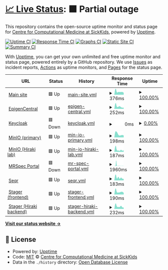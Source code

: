 # [📈 Live Status](https://ccmbioinfo.github.io/status): <!--live status--> **🟧 Partial outage**

This repository contains the open-source uptime monitor and status page for [Centre for Computational Medicine at SickKids](https://ccm.sickkids.ca), powered by [Upptime](https://github.com/upptime/upptime).

[![Uptime CI](https://github.com/ccmbioinfo/status/workflows/Uptime%20CI/badge.svg)](https://github.com/ccmbioinfo/status/actions?query=workflow%3A%22Uptime+CI%22)
[![Response Time CI](https://github.com/ccmbioinfo/status/workflows/Response%20Time%20CI/badge.svg)](https://github.com/ccmbioinfo/status/actions?query=workflow%3A%22Response+Time+CI%22)
[![Graphs CI](https://github.com/ccmbioinfo/status/workflows/Graphs%20CI/badge.svg)](https://github.com/ccmbioinfo/status/actions?query=workflow%3A%22Graphs+CI%22)
[![Static Site CI](https://github.com/ccmbioinfo/status/workflows/Static%20Site%20CI/badge.svg)](https://github.com/ccmbioinfo/status/actions?query=workflow%3A%22Static+Site+CI%22)
[![Summary CI](https://github.com/ccmbioinfo/status/workflows/Summary%20CI/badge.svg)](https://github.com/ccmbioinfo/status/actions?query=workflow%3A%22Summary+CI%22)

With [Upptime](https://upptime.js.org), you can get your own unlimited and free uptime monitor and status page, powered entirely by a GitHub repository. We use [Issues](https://github.com/ccmbioinfo/status/issues) as incident reports, [Actions](https://github.com/ccmbioinfo/status/actions) as uptime monitors, and [Pages](https://ccmbioinfo.github.io/status) for the status page.

<!--start: status pages-->
<!-- This summary is generated by Upptime (https://github.com/upptime/upptime) -->
<!-- Do not edit this manually, your changes will be overwritten -->
<!-- prettier-ignore -->
| URL | Status | History | Response Time | Uptime |
| --- | ------ | ------- | ------------- | ------ |
| <img alt="" src="https://icons.duckduckgo.com/ip3/ccm.sickkids.ca.ico" height="13"> [Main site](https://ccm.sickkids.ca) | 🟩 Up | [main-site.yml](https://github.com/ccmbioinfo/status/commits/HEAD/history/main-site.yml) | <details><summary><img alt="Response time graph" src="./graphs/main-site/response-time-week.png" height="20"> 376ms</summary><br><a href="https://status.ccm.sickkids.ca/history/main-site"><img alt="Response time 513" src="https://img.shields.io/endpoint?url=https%3A%2F%2Fraw.githubusercontent.com%2Fccmbioinfo%2Fstatus%2FHEAD%2Fapi%2Fmain-site%2Fresponse-time.json"></a><br><a href="https://status.ccm.sickkids.ca/history/main-site"><img alt="24-hour response time 252" src="https://img.shields.io/endpoint?url=https%3A%2F%2Fraw.githubusercontent.com%2Fccmbioinfo%2Fstatus%2FHEAD%2Fapi%2Fmain-site%2Fresponse-time-day.json"></a><br><a href="https://status.ccm.sickkids.ca/history/main-site"><img alt="7-day response time 376" src="https://img.shields.io/endpoint?url=https%3A%2F%2Fraw.githubusercontent.com%2Fccmbioinfo%2Fstatus%2FHEAD%2Fapi%2Fmain-site%2Fresponse-time-week.json"></a><br><a href="https://status.ccm.sickkids.ca/history/main-site"><img alt="30-day response time 436" src="https://img.shields.io/endpoint?url=https%3A%2F%2Fraw.githubusercontent.com%2Fccmbioinfo%2Fstatus%2FHEAD%2Fapi%2Fmain-site%2Fresponse-time-month.json"></a><br><a href="https://status.ccm.sickkids.ca/history/main-site"><img alt="1-year response time 509" src="https://img.shields.io/endpoint?url=https%3A%2F%2Fraw.githubusercontent.com%2Fccmbioinfo%2Fstatus%2FHEAD%2Fapi%2Fmain-site%2Fresponse-time-year.json"></a></details> | <details><summary><a href="https://status.ccm.sickkids.ca/history/main-site">100.00%</a></summary><a href="https://status.ccm.sickkids.ca/history/main-site"><img alt="All-time uptime 99.97%" src="https://img.shields.io/endpoint?url=https%3A%2F%2Fraw.githubusercontent.com%2Fccmbioinfo%2Fstatus%2FHEAD%2Fapi%2Fmain-site%2Fuptime.json"></a><br><a href="https://status.ccm.sickkids.ca/history/main-site"><img alt="24-hour uptime 100.00%" src="https://img.shields.io/endpoint?url=https%3A%2F%2Fraw.githubusercontent.com%2Fccmbioinfo%2Fstatus%2FHEAD%2Fapi%2Fmain-site%2Fuptime-day.json"></a><br><a href="https://status.ccm.sickkids.ca/history/main-site"><img alt="7-day uptime 100.00%" src="https://img.shields.io/endpoint?url=https%3A%2F%2Fraw.githubusercontent.com%2Fccmbioinfo%2Fstatus%2FHEAD%2Fapi%2Fmain-site%2Fuptime-week.json"></a><br><a href="https://status.ccm.sickkids.ca/history/main-site"><img alt="30-day uptime 100.00%" src="https://img.shields.io/endpoint?url=https%3A%2F%2Fraw.githubusercontent.com%2Fccmbioinfo%2Fstatus%2FHEAD%2Fapi%2Fmain-site%2Fuptime-month.json"></a><br><a href="https://status.ccm.sickkids.ca/history/main-site"><img alt="1-year uptime 99.96%" src="https://img.shields.io/endpoint?url=https%3A%2F%2Fraw.githubusercontent.com%2Fccmbioinfo%2Fstatus%2FHEAD%2Fapi%2Fmain-site%2Fuptime-year.json"></a></details>
| <img alt="" src="https://icons.duckduckgo.com/ip3/epigen.ccm.sickkids.ca.ico" height="13"> [EpigenCentral](https://epigen.ccm.sickkids.ca) | 🟩 Up | [epigen-central.yml](https://github.com/ccmbioinfo/status/commits/HEAD/history/epigen-central.yml) | <details><summary><img alt="Response time graph" src="./graphs/epigen-central/response-time-week.png" height="20"> 252ms</summary><br><a href="https://status.ccm.sickkids.ca/history/epigen-central"><img alt="Response time 315" src="https://img.shields.io/endpoint?url=https%3A%2F%2Fraw.githubusercontent.com%2Fccmbioinfo%2Fstatus%2FHEAD%2Fapi%2Fepigen-central%2Fresponse-time.json"></a><br><a href="https://status.ccm.sickkids.ca/history/epigen-central"><img alt="24-hour response time 127" src="https://img.shields.io/endpoint?url=https%3A%2F%2Fraw.githubusercontent.com%2Fccmbioinfo%2Fstatus%2FHEAD%2Fapi%2Fepigen-central%2Fresponse-time-day.json"></a><br><a href="https://status.ccm.sickkids.ca/history/epigen-central"><img alt="7-day response time 252" src="https://img.shields.io/endpoint?url=https%3A%2F%2Fraw.githubusercontent.com%2Fccmbioinfo%2Fstatus%2FHEAD%2Fapi%2Fepigen-central%2Fresponse-time-week.json"></a><br><a href="https://status.ccm.sickkids.ca/history/epigen-central"><img alt="30-day response time 280" src="https://img.shields.io/endpoint?url=https%3A%2F%2Fraw.githubusercontent.com%2Fccmbioinfo%2Fstatus%2FHEAD%2Fapi%2Fepigen-central%2Fresponse-time-month.json"></a><br><a href="https://status.ccm.sickkids.ca/history/epigen-central"><img alt="1-year response time 310" src="https://img.shields.io/endpoint?url=https%3A%2F%2Fraw.githubusercontent.com%2Fccmbioinfo%2Fstatus%2FHEAD%2Fapi%2Fepigen-central%2Fresponse-time-year.json"></a></details> | <details><summary><a href="https://status.ccm.sickkids.ca/history/epigen-central">100.00%</a></summary><a href="https://status.ccm.sickkids.ca/history/epigen-central"><img alt="All-time uptime 99.79%" src="https://img.shields.io/endpoint?url=https%3A%2F%2Fraw.githubusercontent.com%2Fccmbioinfo%2Fstatus%2FHEAD%2Fapi%2Fepigen-central%2Fuptime.json"></a><br><a href="https://status.ccm.sickkids.ca/history/epigen-central"><img alt="24-hour uptime 100.00%" src="https://img.shields.io/endpoint?url=https%3A%2F%2Fraw.githubusercontent.com%2Fccmbioinfo%2Fstatus%2FHEAD%2Fapi%2Fepigen-central%2Fuptime-day.json"></a><br><a href="https://status.ccm.sickkids.ca/history/epigen-central"><img alt="7-day uptime 100.00%" src="https://img.shields.io/endpoint?url=https%3A%2F%2Fraw.githubusercontent.com%2Fccmbioinfo%2Fstatus%2FHEAD%2Fapi%2Fepigen-central%2Fuptime-week.json"></a><br><a href="https://status.ccm.sickkids.ca/history/epigen-central"><img alt="30-day uptime 99.94%" src="https://img.shields.io/endpoint?url=https%3A%2F%2Fraw.githubusercontent.com%2Fccmbioinfo%2Fstatus%2FHEAD%2Fapi%2Fepigen-central%2Fuptime-month.json"></a><br><a href="https://status.ccm.sickkids.ca/history/epigen-central"><img alt="1-year uptime 99.69%" src="https://img.shields.io/endpoint?url=https%3A%2F%2Fraw.githubusercontent.com%2Fccmbioinfo%2Fstatus%2FHEAD%2Fapi%2Fepigen-central%2Fuptime-year.json"></a></details>
| <img alt="" src="https://icons.duckduckgo.com/ip3/sso.ccm.sickkids.ca.ico" height="13"> [Keycloak](https://sso.ccm.sickkids.ca) | 🟥 Down | [keycloak.yml](https://github.com/ccmbioinfo/status/commits/HEAD/history/keycloak.yml) | <details><summary><img alt="Response time graph" src="./graphs/keycloak/response-time-week.png" height="20"> 0ms</summary><br><a href="https://status.ccm.sickkids.ca/history/keycloak"><img alt="Response time 349" src="https://img.shields.io/endpoint?url=https%3A%2F%2Fraw.githubusercontent.com%2Fccmbioinfo%2Fstatus%2FHEAD%2Fapi%2Fkeycloak%2Fresponse-time.json"></a><br><a href="https://status.ccm.sickkids.ca/history/keycloak"><img alt="24-hour response time 0" src="https://img.shields.io/endpoint?url=https%3A%2F%2Fraw.githubusercontent.com%2Fccmbioinfo%2Fstatus%2FHEAD%2Fapi%2Fkeycloak%2Fresponse-time-day.json"></a><br><a href="https://status.ccm.sickkids.ca/history/keycloak"><img alt="7-day response time 0" src="https://img.shields.io/endpoint?url=https%3A%2F%2Fraw.githubusercontent.com%2Fccmbioinfo%2Fstatus%2FHEAD%2Fapi%2Fkeycloak%2Fresponse-time-week.json"></a><br><a href="https://status.ccm.sickkids.ca/history/keycloak"><img alt="30-day response time 0" src="https://img.shields.io/endpoint?url=https%3A%2F%2Fraw.githubusercontent.com%2Fccmbioinfo%2Fstatus%2FHEAD%2Fapi%2Fkeycloak%2Fresponse-time-month.json"></a><br><a href="https://status.ccm.sickkids.ca/history/keycloak"><img alt="1-year response time 349" src="https://img.shields.io/endpoint?url=https%3A%2F%2Fraw.githubusercontent.com%2Fccmbioinfo%2Fstatus%2FHEAD%2Fapi%2Fkeycloak%2Fresponse-time-year.json"></a></details> | <details><summary><a href="https://status.ccm.sickkids.ca/history/keycloak">0.00%</a></summary><a href="https://status.ccm.sickkids.ca/history/keycloak"><img alt="All-time uptime 70.23%" src="https://img.shields.io/endpoint?url=https%3A%2F%2Fraw.githubusercontent.com%2Fccmbioinfo%2Fstatus%2FHEAD%2Fapi%2Fkeycloak%2Fuptime.json"></a><br><a href="https://status.ccm.sickkids.ca/history/keycloak"><img alt="24-hour uptime 0.00%" src="https://img.shields.io/endpoint?url=https%3A%2F%2Fraw.githubusercontent.com%2Fccmbioinfo%2Fstatus%2FHEAD%2Fapi%2Fkeycloak%2Fuptime-day.json"></a><br><a href="https://status.ccm.sickkids.ca/history/keycloak"><img alt="7-day uptime 0.00%" src="https://img.shields.io/endpoint?url=https%3A%2F%2Fraw.githubusercontent.com%2Fccmbioinfo%2Fstatus%2FHEAD%2Fapi%2Fkeycloak%2Fuptime-week.json"></a><br><a href="https://status.ccm.sickkids.ca/history/keycloak"><img alt="30-day uptime 0.00%" src="https://img.shields.io/endpoint?url=https%3A%2F%2Fraw.githubusercontent.com%2Fccmbioinfo%2Fstatus%2FHEAD%2Fapi%2Fkeycloak%2Fuptime-month.json"></a><br><a href="https://status.ccm.sickkids.ca/history/keycloak"><img alt="1-year uptime 55.70%" src="https://img.shields.io/endpoint?url=https%3A%2F%2Fraw.githubusercontent.com%2Fccmbioinfo%2Fstatus%2FHEAD%2Fapi%2Fkeycloak%2Fuptime-year.json"></a></details>
| <img alt="" src="https://icons.duckduckgo.com/ip3/minio.ccm.sickkids.ca.ico" height="13"> [MinIO (primary)](https://minio.ccm.sickkids.ca/minio/health/live) | 🟩 Up | [min-io-primary.yml](https://github.com/ccmbioinfo/status/commits/HEAD/history/min-io-primary.yml) | <details><summary><img alt="Response time graph" src="./graphs/min-io-primary/response-time-week.png" height="20"> 198ms</summary><br><a href="https://status.ccm.sickkids.ca/history/min-io-primary"><img alt="Response time 241" src="https://img.shields.io/endpoint?url=https%3A%2F%2Fraw.githubusercontent.com%2Fccmbioinfo%2Fstatus%2FHEAD%2Fapi%2Fmin-io-primary%2Fresponse-time.json"></a><br><a href="https://status.ccm.sickkids.ca/history/min-io-primary"><img alt="24-hour response time 120" src="https://img.shields.io/endpoint?url=https%3A%2F%2Fraw.githubusercontent.com%2Fccmbioinfo%2Fstatus%2FHEAD%2Fapi%2Fmin-io-primary%2Fresponse-time-day.json"></a><br><a href="https://status.ccm.sickkids.ca/history/min-io-primary"><img alt="7-day response time 198" src="https://img.shields.io/endpoint?url=https%3A%2F%2Fraw.githubusercontent.com%2Fccmbioinfo%2Fstatus%2FHEAD%2Fapi%2Fmin-io-primary%2Fresponse-time-week.json"></a><br><a href="https://status.ccm.sickkids.ca/history/min-io-primary"><img alt="30-day response time 225" src="https://img.shields.io/endpoint?url=https%3A%2F%2Fraw.githubusercontent.com%2Fccmbioinfo%2Fstatus%2FHEAD%2Fapi%2Fmin-io-primary%2Fresponse-time-month.json"></a><br><a href="https://status.ccm.sickkids.ca/history/min-io-primary"><img alt="1-year response time 244" src="https://img.shields.io/endpoint?url=https%3A%2F%2Fraw.githubusercontent.com%2Fccmbioinfo%2Fstatus%2FHEAD%2Fapi%2Fmin-io-primary%2Fresponse-time-year.json"></a></details> | <details><summary><a href="https://status.ccm.sickkids.ca/history/min-io-primary">100.00%</a></summary><a href="https://status.ccm.sickkids.ca/history/min-io-primary"><img alt="All-time uptime 99.91%" src="https://img.shields.io/endpoint?url=https%3A%2F%2Fraw.githubusercontent.com%2Fccmbioinfo%2Fstatus%2FHEAD%2Fapi%2Fmin-io-primary%2Fuptime.json"></a><br><a href="https://status.ccm.sickkids.ca/history/min-io-primary"><img alt="24-hour uptime 100.00%" src="https://img.shields.io/endpoint?url=https%3A%2F%2Fraw.githubusercontent.com%2Fccmbioinfo%2Fstatus%2FHEAD%2Fapi%2Fmin-io-primary%2Fuptime-day.json"></a><br><a href="https://status.ccm.sickkids.ca/history/min-io-primary"><img alt="7-day uptime 100.00%" src="https://img.shields.io/endpoint?url=https%3A%2F%2Fraw.githubusercontent.com%2Fccmbioinfo%2Fstatus%2FHEAD%2Fapi%2Fmin-io-primary%2Fuptime-week.json"></a><br><a href="https://status.ccm.sickkids.ca/history/min-io-primary"><img alt="30-day uptime 100.00%" src="https://img.shields.io/endpoint?url=https%3A%2F%2Fraw.githubusercontent.com%2Fccmbioinfo%2Fstatus%2FHEAD%2Fapi%2Fmin-io-primary%2Fuptime-month.json"></a><br><a href="https://status.ccm.sickkids.ca/history/min-io-primary"><img alt="1-year uptime 99.96%" src="https://img.shields.io/endpoint?url=https%3A%2F%2Fraw.githubusercontent.com%2Fccmbioinfo%2Fstatus%2FHEAD%2Fapi%2Fmin-io-primary%2Fuptime-year.json"></a></details>
| <img alt="" src="https://icons.duckduckgo.com/ip3/minio-hiraki.ccm.sickkids.ca.ico" height="13"> [MinIO (Hiraki lab)](https://minio-hiraki.ccm.sickkids.ca/minio/health/live) | 🟩 Up | [min-io-hiraki-lab.yml](https://github.com/ccmbioinfo/status/commits/HEAD/history/min-io-hiraki-lab.yml) | <details><summary><img alt="Response time graph" src="./graphs/min-io-hiraki-lab/response-time-week.png" height="20"> 187ms</summary><br><a href="https://status.ccm.sickkids.ca/history/min-io-hiraki-lab"><img alt="Response time 246" src="https://img.shields.io/endpoint?url=https%3A%2F%2Fraw.githubusercontent.com%2Fccmbioinfo%2Fstatus%2FHEAD%2Fapi%2Fmin-io-hiraki-lab%2Fresponse-time.json"></a><br><a href="https://status.ccm.sickkids.ca/history/min-io-hiraki-lab"><img alt="24-hour response time 137" src="https://img.shields.io/endpoint?url=https%3A%2F%2Fraw.githubusercontent.com%2Fccmbioinfo%2Fstatus%2FHEAD%2Fapi%2Fmin-io-hiraki-lab%2Fresponse-time-day.json"></a><br><a href="https://status.ccm.sickkids.ca/history/min-io-hiraki-lab"><img alt="7-day response time 187" src="https://img.shields.io/endpoint?url=https%3A%2F%2Fraw.githubusercontent.com%2Fccmbioinfo%2Fstatus%2FHEAD%2Fapi%2Fmin-io-hiraki-lab%2Fresponse-time-week.json"></a><br><a href="https://status.ccm.sickkids.ca/history/min-io-hiraki-lab"><img alt="30-day response time 243" src="https://img.shields.io/endpoint?url=https%3A%2F%2Fraw.githubusercontent.com%2Fccmbioinfo%2Fstatus%2FHEAD%2Fapi%2Fmin-io-hiraki-lab%2Fresponse-time-month.json"></a><br><a href="https://status.ccm.sickkids.ca/history/min-io-hiraki-lab"><img alt="1-year response time 246" src="https://img.shields.io/endpoint?url=https%3A%2F%2Fraw.githubusercontent.com%2Fccmbioinfo%2Fstatus%2FHEAD%2Fapi%2Fmin-io-hiraki-lab%2Fresponse-time-year.json"></a></details> | <details><summary><a href="https://status.ccm.sickkids.ca/history/min-io-hiraki-lab">100.00%</a></summary><a href="https://status.ccm.sickkids.ca/history/min-io-hiraki-lab"><img alt="All-time uptime 99.98%" src="https://img.shields.io/endpoint?url=https%3A%2F%2Fraw.githubusercontent.com%2Fccmbioinfo%2Fstatus%2FHEAD%2Fapi%2Fmin-io-hiraki-lab%2Fuptime.json"></a><br><a href="https://status.ccm.sickkids.ca/history/min-io-hiraki-lab"><img alt="24-hour uptime 100.00%" src="https://img.shields.io/endpoint?url=https%3A%2F%2Fraw.githubusercontent.com%2Fccmbioinfo%2Fstatus%2FHEAD%2Fapi%2Fmin-io-hiraki-lab%2Fuptime-day.json"></a><br><a href="https://status.ccm.sickkids.ca/history/min-io-hiraki-lab"><img alt="7-day uptime 100.00%" src="https://img.shields.io/endpoint?url=https%3A%2F%2Fraw.githubusercontent.com%2Fccmbioinfo%2Fstatus%2FHEAD%2Fapi%2Fmin-io-hiraki-lab%2Fuptime-week.json"></a><br><a href="https://status.ccm.sickkids.ca/history/min-io-hiraki-lab"><img alt="30-day uptime 100.00%" src="https://img.shields.io/endpoint?url=https%3A%2F%2Fraw.githubusercontent.com%2Fccmbioinfo%2Fstatus%2FHEAD%2Fapi%2Fmin-io-hiraki-lab%2Fuptime-month.json"></a><br><a href="https://status.ccm.sickkids.ca/history/min-io-hiraki-lab"><img alt="1-year uptime 99.96%" src="https://img.shields.io/endpoint?url=https%3A%2F%2Fraw.githubusercontent.com%2Fccmbioinfo%2Fstatus%2FHEAD%2Fapi%2Fmin-io-hiraki-lab%2Fuptime-year.json"></a></details>
| <img alt="" src="https://icons.duckduckgo.com/ip3/mrspec.ccm.sickkids.ca.ico" height="13"> [MRSpec Portal](https://mrspec.ccm.sickkids.ca) | 🟥 Down | [mr-spec-portal.yml](https://github.com/ccmbioinfo/status/commits/HEAD/history/mr-spec-portal.yml) | <details><summary><img alt="Response time graph" src="./graphs/mr-spec-portal/response-time-week.png" height="20"> 1960ms</summary><br><a href="https://status.ccm.sickkids.ca/history/mr-spec-portal"><img alt="Response time 398" src="https://img.shields.io/endpoint?url=https%3A%2F%2Fraw.githubusercontent.com%2Fccmbioinfo%2Fstatus%2FHEAD%2Fapi%2Fmr-spec-portal%2Fresponse-time.json"></a><br><a href="https://status.ccm.sickkids.ca/history/mr-spec-portal"><img alt="24-hour response time 90" src="https://img.shields.io/endpoint?url=https%3A%2F%2Fraw.githubusercontent.com%2Fccmbioinfo%2Fstatus%2FHEAD%2Fapi%2Fmr-spec-portal%2Fresponse-time-day.json"></a><br><a href="https://status.ccm.sickkids.ca/history/mr-spec-portal"><img alt="7-day response time 1960" src="https://img.shields.io/endpoint?url=https%3A%2F%2Fraw.githubusercontent.com%2Fccmbioinfo%2Fstatus%2FHEAD%2Fapi%2Fmr-spec-portal%2Fresponse-time-week.json"></a><br><a href="https://status.ccm.sickkids.ca/history/mr-spec-portal"><img alt="30-day response time 748" src="https://img.shields.io/endpoint?url=https%3A%2F%2Fraw.githubusercontent.com%2Fccmbioinfo%2Fstatus%2FHEAD%2Fapi%2Fmr-spec-portal%2Fresponse-time-month.json"></a><br><a href="https://status.ccm.sickkids.ca/history/mr-spec-portal"><img alt="1-year response time 398" src="https://img.shields.io/endpoint?url=https%3A%2F%2Fraw.githubusercontent.com%2Fccmbioinfo%2Fstatus%2FHEAD%2Fapi%2Fmr-spec-portal%2Fresponse-time-year.json"></a></details> | <details><summary><a href="https://status.ccm.sickkids.ca/history/mr-spec-portal">100.00%</a></summary><a href="https://status.ccm.sickkids.ca/history/mr-spec-portal"><img alt="All-time uptime 96.54%" src="https://img.shields.io/endpoint?url=https%3A%2F%2Fraw.githubusercontent.com%2Fccmbioinfo%2Fstatus%2FHEAD%2Fapi%2Fmr-spec-portal%2Fuptime.json"></a><br><a href="https://status.ccm.sickkids.ca/history/mr-spec-portal"><img alt="24-hour uptime 99.98%" src="https://img.shields.io/endpoint?url=https%3A%2F%2Fraw.githubusercontent.com%2Fccmbioinfo%2Fstatus%2FHEAD%2Fapi%2Fmr-spec-portal%2Fuptime-day.json"></a><br><a href="https://status.ccm.sickkids.ca/history/mr-spec-portal"><img alt="7-day uptime 100.00%" src="https://img.shields.io/endpoint?url=https%3A%2F%2Fraw.githubusercontent.com%2Fccmbioinfo%2Fstatus%2FHEAD%2Fapi%2Fmr-spec-portal%2Fuptime-week.json"></a><br><a href="https://status.ccm.sickkids.ca/history/mr-spec-portal"><img alt="30-day uptime 84.28%" src="https://img.shields.io/endpoint?url=https%3A%2F%2Fraw.githubusercontent.com%2Fccmbioinfo%2Fstatus%2FHEAD%2Fapi%2Fmr-spec-portal%2Fuptime-month.json"></a><br><a href="https://status.ccm.sickkids.ca/history/mr-spec-portal"><img alt="1-year uptime 96.54%" src="https://img.shields.io/endpoint?url=https%3A%2F%2Fraw.githubusercontent.com%2Fccmbioinfo%2Fstatus%2FHEAD%2Fapi%2Fmr-spec-portal%2Fuptime-year.json"></a></details>
| <img alt="" src="https://icons.duckduckgo.com/ip3/seqr.ccm.sickkids.ca.ico" height="13"> [Seqr](https://seqr.ccm.sickkids.ca) | 🟩 Up | [seqr.yml](https://github.com/ccmbioinfo/status/commits/HEAD/history/seqr.yml) | <details><summary><img alt="Response time graph" src="./graphs/seqr/response-time-week.png" height="20"> 183ms</summary><br><a href="https://status.ccm.sickkids.ca/history/seqr"><img alt="Response time 393" src="https://img.shields.io/endpoint?url=https%3A%2F%2Fraw.githubusercontent.com%2Fccmbioinfo%2Fstatus%2FHEAD%2Fapi%2Fseqr%2Fresponse-time.json"></a><br><a href="https://status.ccm.sickkids.ca/history/seqr"><img alt="24-hour response time 96" src="https://img.shields.io/endpoint?url=https%3A%2F%2Fraw.githubusercontent.com%2Fccmbioinfo%2Fstatus%2FHEAD%2Fapi%2Fseqr%2Fresponse-time-day.json"></a><br><a href="https://status.ccm.sickkids.ca/history/seqr"><img alt="7-day response time 183" src="https://img.shields.io/endpoint?url=https%3A%2F%2Fraw.githubusercontent.com%2Fccmbioinfo%2Fstatus%2FHEAD%2Fapi%2Fseqr%2Fresponse-time-week.json"></a><br><a href="https://status.ccm.sickkids.ca/history/seqr"><img alt="30-day response time 210" src="https://img.shields.io/endpoint?url=https%3A%2F%2Fraw.githubusercontent.com%2Fccmbioinfo%2Fstatus%2FHEAD%2Fapi%2Fseqr%2Fresponse-time-month.json"></a><br><a href="https://status.ccm.sickkids.ca/history/seqr"><img alt="1-year response time 393" src="https://img.shields.io/endpoint?url=https%3A%2F%2Fraw.githubusercontent.com%2Fccmbioinfo%2Fstatus%2FHEAD%2Fapi%2Fseqr%2Fresponse-time-year.json"></a></details> | <details><summary><a href="https://status.ccm.sickkids.ca/history/seqr">100.00%</a></summary><a href="https://status.ccm.sickkids.ca/history/seqr"><img alt="All-time uptime 99.73%" src="https://img.shields.io/endpoint?url=https%3A%2F%2Fraw.githubusercontent.com%2Fccmbioinfo%2Fstatus%2FHEAD%2Fapi%2Fseqr%2Fuptime.json"></a><br><a href="https://status.ccm.sickkids.ca/history/seqr"><img alt="24-hour uptime 100.00%" src="https://img.shields.io/endpoint?url=https%3A%2F%2Fraw.githubusercontent.com%2Fccmbioinfo%2Fstatus%2FHEAD%2Fapi%2Fseqr%2Fuptime-day.json"></a><br><a href="https://status.ccm.sickkids.ca/history/seqr"><img alt="7-day uptime 100.00%" src="https://img.shields.io/endpoint?url=https%3A%2F%2Fraw.githubusercontent.com%2Fccmbioinfo%2Fstatus%2FHEAD%2Fapi%2Fseqr%2Fuptime-week.json"></a><br><a href="https://status.ccm.sickkids.ca/history/seqr"><img alt="30-day uptime 100.00%" src="https://img.shields.io/endpoint?url=https%3A%2F%2Fraw.githubusercontent.com%2Fccmbioinfo%2Fstatus%2FHEAD%2Fapi%2Fseqr%2Fuptime-month.json"></a><br><a href="https://status.ccm.sickkids.ca/history/seqr"><img alt="1-year uptime 99.73%" src="https://img.shields.io/endpoint?url=https%3A%2F%2Fraw.githubusercontent.com%2Fccmbioinfo%2Fstatus%2FHEAD%2Fapi%2Fseqr%2Fuptime-year.json"></a></details>
| <img alt="" src="https://icons.duckduckgo.com/ip3/stager.ccm.sickkids.ca.ico" height="13"> [Stager (frontend)](https://stager.ccm.sickkids.ca) | 🟩 Up | [stager-frontend.yml](https://github.com/ccmbioinfo/status/commits/HEAD/history/stager-frontend.yml) | <details><summary><img alt="Response time graph" src="./graphs/stager-frontend/response-time-week.png" height="20"> 190ms</summary><br><a href="https://status.ccm.sickkids.ca/history/stager-frontend"><img alt="Response time 244" src="https://img.shields.io/endpoint?url=https%3A%2F%2Fraw.githubusercontent.com%2Fccmbioinfo%2Fstatus%2FHEAD%2Fapi%2Fstager-frontend%2Fresponse-time.json"></a><br><a href="https://status.ccm.sickkids.ca/history/stager-frontend"><img alt="24-hour response time 115" src="https://img.shields.io/endpoint?url=https%3A%2F%2Fraw.githubusercontent.com%2Fccmbioinfo%2Fstatus%2FHEAD%2Fapi%2Fstager-frontend%2Fresponse-time-day.json"></a><br><a href="https://status.ccm.sickkids.ca/history/stager-frontend"><img alt="7-day response time 190" src="https://img.shields.io/endpoint?url=https%3A%2F%2Fraw.githubusercontent.com%2Fccmbioinfo%2Fstatus%2FHEAD%2Fapi%2Fstager-frontend%2Fresponse-time-week.json"></a><br><a href="https://status.ccm.sickkids.ca/history/stager-frontend"><img alt="30-day response time 224" src="https://img.shields.io/endpoint?url=https%3A%2F%2Fraw.githubusercontent.com%2Fccmbioinfo%2Fstatus%2FHEAD%2Fapi%2Fstager-frontend%2Fresponse-time-month.json"></a><br><a href="https://status.ccm.sickkids.ca/history/stager-frontend"><img alt="1-year response time 250" src="https://img.shields.io/endpoint?url=https%3A%2F%2Fraw.githubusercontent.com%2Fccmbioinfo%2Fstatus%2FHEAD%2Fapi%2Fstager-frontend%2Fresponse-time-year.json"></a></details> | <details><summary><a href="https://status.ccm.sickkids.ca/history/stager-frontend">100.00%</a></summary><a href="https://status.ccm.sickkids.ca/history/stager-frontend"><img alt="All-time uptime 99.90%" src="https://img.shields.io/endpoint?url=https%3A%2F%2Fraw.githubusercontent.com%2Fccmbioinfo%2Fstatus%2FHEAD%2Fapi%2Fstager-frontend%2Fuptime.json"></a><br><a href="https://status.ccm.sickkids.ca/history/stager-frontend"><img alt="24-hour uptime 100.00%" src="https://img.shields.io/endpoint?url=https%3A%2F%2Fraw.githubusercontent.com%2Fccmbioinfo%2Fstatus%2FHEAD%2Fapi%2Fstager-frontend%2Fuptime-day.json"></a><br><a href="https://status.ccm.sickkids.ca/history/stager-frontend"><img alt="7-day uptime 100.00%" src="https://img.shields.io/endpoint?url=https%3A%2F%2Fraw.githubusercontent.com%2Fccmbioinfo%2Fstatus%2FHEAD%2Fapi%2Fstager-frontend%2Fuptime-week.json"></a><br><a href="https://status.ccm.sickkids.ca/history/stager-frontend"><img alt="30-day uptime 99.80%" src="https://img.shields.io/endpoint?url=https%3A%2F%2Fraw.githubusercontent.com%2Fccmbioinfo%2Fstatus%2FHEAD%2Fapi%2Fstager-frontend%2Fuptime-month.json"></a><br><a href="https://status.ccm.sickkids.ca/history/stager-frontend"><img alt="1-year uptime 99.94%" src="https://img.shields.io/endpoint?url=https%3A%2F%2Fraw.githubusercontent.com%2Fccmbioinfo%2Fstatus%2FHEAD%2Fapi%2Fstager-frontend%2Fuptime-year.json"></a></details>
| <img alt="" src="https://icons.duckduckgo.com/ip3/stager-hiraki.ccm.sickkids.ca.ico" height="13"> [Stager (Hiraki backend)](https://stager-hiraki.ccm.sickkids.ca/api) | 🟩 Up | [stager-hiraki-backend.yml](https://github.com/ccmbioinfo/status/commits/HEAD/history/stager-hiraki-backend.yml) | <details><summary><img alt="Response time graph" src="./graphs/stager-hiraki-backend/response-time-week.png" height="20"> 232ms</summary><br><a href="https://status.ccm.sickkids.ca/history/stager-hiraki-backend"><img alt="Response time 293" src="https://img.shields.io/endpoint?url=https%3A%2F%2Fraw.githubusercontent.com%2Fccmbioinfo%2Fstatus%2FHEAD%2Fapi%2Fstager-hiraki-backend%2Fresponse-time.json"></a><br><a href="https://status.ccm.sickkids.ca/history/stager-hiraki-backend"><img alt="24-hour response time 124" src="https://img.shields.io/endpoint?url=https%3A%2F%2Fraw.githubusercontent.com%2Fccmbioinfo%2Fstatus%2FHEAD%2Fapi%2Fstager-hiraki-backend%2Fresponse-time-day.json"></a><br><a href="https://status.ccm.sickkids.ca/history/stager-hiraki-backend"><img alt="7-day response time 232" src="https://img.shields.io/endpoint?url=https%3A%2F%2Fraw.githubusercontent.com%2Fccmbioinfo%2Fstatus%2FHEAD%2Fapi%2Fstager-hiraki-backend%2Fresponse-time-week.json"></a><br><a href="https://status.ccm.sickkids.ca/history/stager-hiraki-backend"><img alt="30-day response time 259" src="https://img.shields.io/endpoint?url=https%3A%2F%2Fraw.githubusercontent.com%2Fccmbioinfo%2Fstatus%2FHEAD%2Fapi%2Fstager-hiraki-backend%2Fresponse-time-month.json"></a><br><a href="https://status.ccm.sickkids.ca/history/stager-hiraki-backend"><img alt="1-year response time 303" src="https://img.shields.io/endpoint?url=https%3A%2F%2Fraw.githubusercontent.com%2Fccmbioinfo%2Fstatus%2FHEAD%2Fapi%2Fstager-hiraki-backend%2Fresponse-time-year.json"></a></details> | <details><summary><a href="https://status.ccm.sickkids.ca/history/stager-hiraki-backend">100.00%</a></summary><a href="https://status.ccm.sickkids.ca/history/stager-hiraki-backend"><img alt="All-time uptime 99.96%" src="https://img.shields.io/endpoint?url=https%3A%2F%2Fraw.githubusercontent.com%2Fccmbioinfo%2Fstatus%2FHEAD%2Fapi%2Fstager-hiraki-backend%2Fuptime.json"></a><br><a href="https://status.ccm.sickkids.ca/history/stager-hiraki-backend"><img alt="24-hour uptime 100.00%" src="https://img.shields.io/endpoint?url=https%3A%2F%2Fraw.githubusercontent.com%2Fccmbioinfo%2Fstatus%2FHEAD%2Fapi%2Fstager-hiraki-backend%2Fuptime-day.json"></a><br><a href="https://status.ccm.sickkids.ca/history/stager-hiraki-backend"><img alt="7-day uptime 100.00%" src="https://img.shields.io/endpoint?url=https%3A%2F%2Fraw.githubusercontent.com%2Fccmbioinfo%2Fstatus%2FHEAD%2Fapi%2Fstager-hiraki-backend%2Fuptime-week.json"></a><br><a href="https://status.ccm.sickkids.ca/history/stager-hiraki-backend"><img alt="30-day uptime 99.80%" src="https://img.shields.io/endpoint?url=https%3A%2F%2Fraw.githubusercontent.com%2Fccmbioinfo%2Fstatus%2FHEAD%2Fapi%2Fstager-hiraki-backend%2Fuptime-month.json"></a><br><a href="https://status.ccm.sickkids.ca/history/stager-hiraki-backend"><img alt="1-year uptime 99.95%" src="https://img.shields.io/endpoint?url=https%3A%2F%2Fraw.githubusercontent.com%2Fccmbioinfo%2Fstatus%2FHEAD%2Fapi%2Fstager-hiraki-backend%2Fuptime-year.json"></a></details>

<!--end: status pages-->

[**Visit our status website →**](https://ccmbioinfo.github.io/status)

## 📄 License

- Powered by: [Upptime](https://github.com/upptime/upptime)
- Code: [MIT](./LICENSE) © [Centre for Computational Medicine at SickKids](https://ccm.sickkids.ca)
- Data in the `./history` directory: [Open Database License](https://opendatacommons.org/licenses/odbl/1-0/)

